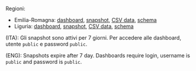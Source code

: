 Regioni:
 * Emilia-Romagna: [dashboard][dashboard_er], [snapshot][snapshot_er], [CSV data][csv_er], [schema][schema_er]
 * Liguria: [dashboard][dashboard_liguria], [snapshot][snapshot_liguria], [CSV data][csv_liguria], [schema][schema_liguria]

(ITA): Gli snapshot sono attivi per 7 giorni. Per accedere alle dashboard, utente `public` e password `public`.

(ENG): Snapshots expire after 7 day. Dashboards require login, username is `public` and password is `public`.

[snapshot_er]: https://covid19-ita.lucabruno.net/snapshots/emilia-romagna
[dashboard_er]: https://covid19-ita.lucabruno.net/dashboards/emilia-romagna
[csv_er]: ./csv/emilia_romagna.csv
[schema_er]: ./pgsql/emilia_romagna/README.md

[snapshot_liguria]: https://covid19-ita.lucabruno.net/snapshots/liguria
[dashboard_liguria]: https://covid19-ita.lucabruno.net/dashboards/liguria
[csv_liguria]: ./csv/liguria.csv
[schema_liguria]: ./pgsql/liguria/README.md
